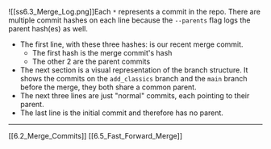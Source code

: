 ![[ss6.3_Merge_Log.png]]Each ```*``` represents a commit in the repo.
There are  multiple commit hashes on each line because the ```--parents``` flag logs the parent hash(es) as well.
- The first line, with these three hashes: is our recent merge commit. 
	- The first hash is the merge commit's hash
	- The other  2 are the parent commits
- The  next section is  a visual representation of the branch  structure. It  shows the commits on  the ```add_classics``` branch and the ```main``` branch before the merge,  they both share a common parent.
- The next  three lines are just "normal" commits, each pointing to their parent.
- The last line is the initial commit and therefore has no parent.

---
[[6.2_Merge_Commits]]
[[6.5_Fast_Forward_Merge]]
